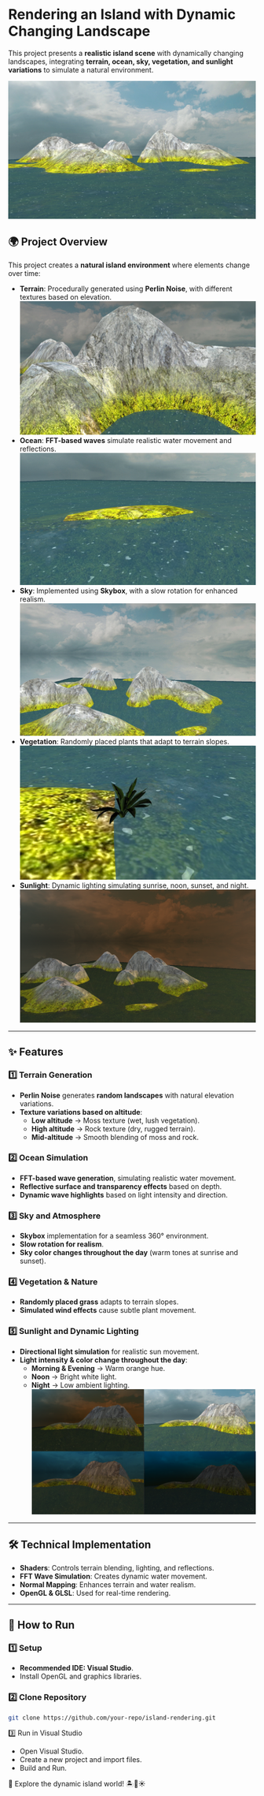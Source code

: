 # Rendering an Island with Dynamic Changing Landscape

This project presents a **realistic island scene** with dynamically changing landscapes, integrating **terrain, ocean, sky, vegetation, and sunlight variations** to simulate a natural environment.

![預覽](/images/project.png)

## 🌍 **Project Overview**
This project creates a **natural island environment** where elements change over time:
- **Terrain**: Procedurally generated using **Perlin Noise**, with different textures based on elevation.
![預覽](/images/island.png)
- **Ocean**: **FFT-based waves** simulate realistic water movement and reflections.
![預覽](/images/sea.png)
- **Sky**: Implemented using **Skybox**, with a slow rotation for enhanced realism.
![預覽](/images/sky.png)
- **Vegetation**: Randomly placed plants that adapt to terrain slopes.
![預覽](/images/plant.png)
- **Sunlight**: Dynamic lighting simulating sunrise, noon, sunset, and night.
![預覽](/images/light.png)

---

## ✨ **Features**

### **1️⃣ Terrain Generation**
- **Perlin Noise** generates **random landscapes** with natural elevation variations.
- **Texture variations based on altitude**:
  - **Low altitude** → Moss texture (wet, lush vegetation).
  - **High altitude** → Rock texture (dry, rugged terrain).
  - **Mid-altitude** → Smooth blending of moss and rock.

### **2️⃣ Ocean Simulation**
- **FFT-based wave generation**, simulating realistic water movement.
- **Reflective surface and transparency effects** based on depth.
- **Dynamic wave highlights** based on light intensity and direction.

### **3️⃣ Sky and Atmosphere**
- **Skybox** implementation for a seamless 360° environment.
- **Slow rotation for realism**.
- **Sky color changes throughout the day** (warm tones at sunrise and sunset).

### **4️⃣ Vegetation & Nature**
- **Randomly placed grass** adapts to terrain slopes.
- **Simulated wind effects** cause subtle plant movement.

### **5️⃣ Sunlight and Dynamic Lighting**
- **Directional light simulation** for realistic sun movement.
- **Light intensity & color change throughout the day**:
  - **Morning & Evening** → Warm orange hue.
  - **Noon** → Bright white light.
  - **Night** → Low ambient lighting.
![預覽](/images/light02.png)
---

## 🛠 **Technical Implementation**
- **Shaders**: Controls terrain blending, lighting, and reflections.
- **FFT Wave Simulation**: Creates dynamic water movement.
- **Normal Mapping**: Enhances terrain and water realism.
- **OpenGL & GLSL**: Used for real-time rendering.

---

## 🚀 **How to Run**
### **1️⃣ Setup**
- **Recommended IDE: Visual Studio**.
- Install OpenGL and graphics libraries.

### **2️⃣ Clone Repository**
```bash
git clone https://github.com/your-repo/island-rendering.git
```

3️⃣ Run in Visual Studio
- Open Visual Studio.
- Create a new project and import files.
- Build and Run.

🌴 Explore the dynamic island world! 🏝️🌊☀️

